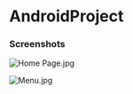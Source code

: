 # AndroidProject

### Screenshots

![Home Page](http://tubitak.ozkanunsal.com/AndroidProjectScreenshots/1.jpg).jpg


![Menu](http://tubitak.ozkanunsal.com/AndroidProjectScreenshots/2.jpg).jpg

